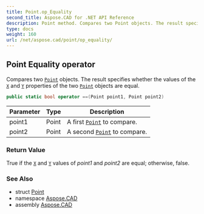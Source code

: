 ```yaml
---
title: Point.op_Equality
second_title: Aspose.CAD for .NET API Reference
description: Point method. Compares two Point objects. The result specifies whether the values of the X and Y properties of the two Point objects are equal
type: docs
weight: 160
url: /net/aspose.cad/point/op_equality/
---
```

## Point Equality operator

Compares two [`Point`](../) objects. The result specifies whether the values of the [`X`](../x/) and [`Y`](../y/) properties of the two [`Point`](../) objects are equal.

```csharp
public static bool operator ==(Point point1, Point point2)
```

| Parameter | Type | Description |
| --- | --- | --- |
| point1 | Point | A first [`Point`](../) to compare. |
| point2 | Point | A second [`Point`](../) to compare. |

### Return Value

True if the [`X`](../x/) and [`Y`](../y/) values of *point1* and *point2* are equal; otherwise, false.

### See Also

* struct [Point](../)
* namespace [Aspose.CAD](../../point/)
* assembly [Aspose.CAD](../../../)


